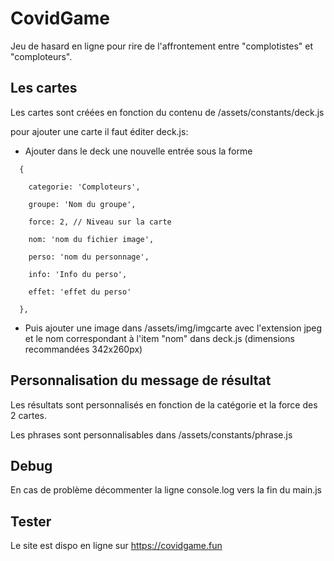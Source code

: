 # CovidGame

Jeu de hasard en ligne pour rire de l'affrontement entre "complotistes" et "comploteurs".


## Les cartes

Les cartes sont créées en fonction du contenu de /assets/constants/deck.js

pour ajouter une carte il faut éditer deck.js:

- Ajouter dans le deck une nouvelle entrée sous la forme 
```  
  {
  
    categorie: 'Comploteurs',
    
    groupe: 'Nom du groupe',
  
    force: 2, // Niveau sur la carte
    
    nom: 'nom du fichier image',
    
    perso: 'nom du personnage',
    
    info: 'Info du perso',
    
    effet: 'effet du perso'
  
  },
```
- Puis ajouter une image dans /assets/img/imgcarte avec l'extension jpeg et le nom correspondant à l'item "nom" dans deck.js (dimensions recommandées 342x260px) 

## Personnalisation du message de résultat

Les résultats sont personnalisés en fonction de la catégorie et la force des 2 cartes.

Les phrases sont personnalisables dans /assets/constants/phrase.js

## Debug

En cas de problème décommenter la ligne console.log vers la fin du main.js


## Tester

Le site est dispo en ligne sur https://covidgame.fun
